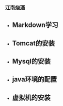 ### [江南烧酒](https://www.baidu.com/s?tn=80035161_2_dg&wd=%E6%B1%9F%E5%8D%97%E7%83%A7%E9%85%92)



- ## Markdown学习



- ## Tomcat的安装



- ## Mysql的安装



- ## java环境的配置



- ## 虚拟机的安装

